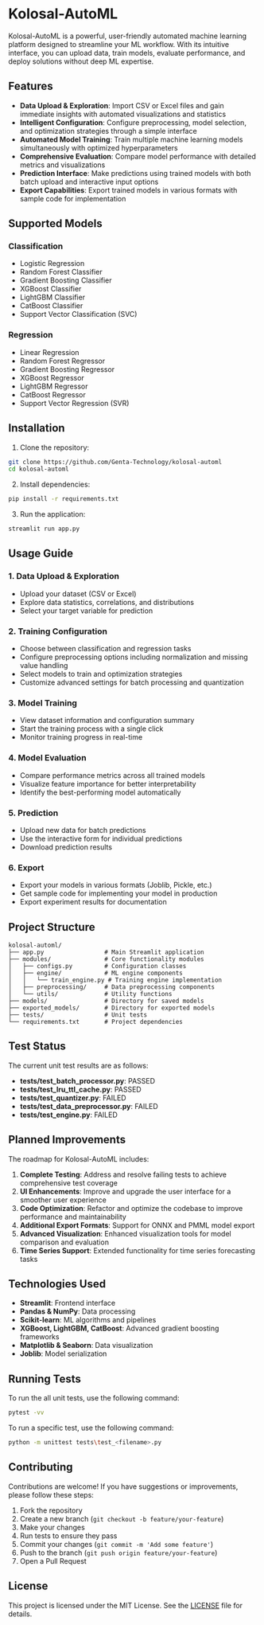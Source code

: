 # Kolosal-AutoML

Kolosal-AutoML is a powerful, user-friendly automated machine learning platform designed to streamline your ML workflow. With its intuitive interface, you can upload data, train models, evaluate performance, and deploy solutions without deep ML expertise.

## Features

- **Data Upload & Exploration**: Import CSV or Excel files and gain immediate insights with automated visualizations and statistics
- **Intelligent Configuration**: Configure preprocessing, model selection, and optimization strategies through a simple interface
- **Automated Model Training**: Train multiple machine learning models simultaneously with optimized hyperparameters
- **Comprehensive Evaluation**: Compare model performance with detailed metrics and visualizations
- **Prediction Interface**: Make predictions using trained models with both batch upload and interactive input options
- **Export Capabilities**: Export trained models in various formats with sample code for implementation

## Supported Models

### Classification
- Logistic Regression
- Random Forest Classifier
- Gradient Boosting Classifier
- XGBoost Classifier
- LightGBM Classifier
- CatBoost Classifier
- Support Vector Classification (SVC)

### Regression
- Linear Regression
- Random Forest Regressor
- Gradient Boosting Regressor
- XGBoost Regressor
- LightGBM Regressor
- CatBoost Regressor
- Support Vector Regression (SVR)

## Installation

1. Clone the repository:
```bash
git clone https://github.com/Genta-Technology/kolosal-automl
cd kolosal-automl
```

2. Install dependencies:
```bash
pip install -r requirements.txt
```

3. Run the application:
```bash
streamlit run app.py
```

## Usage Guide

### 1. Data Upload & Exploration
- Upload your dataset (CSV or Excel)
- Explore data statistics, correlations, and distributions
- Select your target variable for prediction

### 2. Training Configuration
- Choose between classification and regression tasks
- Configure preprocessing options including normalization and missing value handling
- Select models to train and optimization strategies
- Customize advanced settings for batch processing and quantization

### 3. Model Training
- View dataset information and configuration summary
- Start the training process with a single click
- Monitor training progress in real-time

### 4. Model Evaluation
- Compare performance metrics across all trained models
- Visualize feature importance for better interpretability
- Identify the best-performing model automatically

### 5. Prediction
- Upload new data for batch predictions
- Use the interactive form for individual predictions
- Download prediction results

### 6. Export
- Export your models in various formats (Joblib, Pickle, etc.)
- Get sample code for implementing your model in production
- Export experiment results for documentation

## Project Structure

```
kolosal-automl/
├── app.py                 # Main Streamlit application
├── modules/               # Core functionality modules
│   ├── configs.py         # Configuration classes
│   ├── engine/            # ML engine components
│   │   └── train_engine.py # Training engine implementation
│   ├── preprocessing/     # Data preprocessing components
│   └── utils/             # Utility functions
├── models/                # Directory for saved models
├── exported_models/       # Directory for exported models
├── tests/                 # Unit tests
└── requirements.txt       # Project dependencies
```

## Test Status

The current unit test results are as follows:

- **tests/test_batch_processor.py**: PASSED
- **tests/test_lru_ttl_cache.py**: PASSED
- **tests/test_quantizer.py**: FAILED
- **tests/test_data_preprocessor.py**: FAILED
- **tests/test_engine.py**: FAILED

## Planned Improvements

The roadmap for Kolosal-AutoML includes:

1. **Complete Testing**: Address and resolve failing tests to achieve comprehensive test coverage
2. **UI Enhancements**: Improve and upgrade the user interface for a smoother user experience
3. **Code Optimization**: Refactor and optimize the codebase to improve performance and maintainability
4. **Additional Export Formats**: Support for ONNX and PMML model export
5. **Advanced Visualization**: Enhanced visualization tools for model comparison and evaluation
6. **Time Series Support**: Extended functionality for time series forecasting tasks

## Technologies Used

- **Streamlit**: Frontend interface
- **Pandas & NumPy**: Data processing
- **Scikit-learn**: ML algorithms and pipelines
- **XGBoost, LightGBM, CatBoost**: Advanced gradient boosting frameworks
- **Matplotlib & Seaborn**: Data visualization
- **Joblib**: Model serialization

## Running Tests

To run the all unit tests, use the following command:

```bash
pytest -vv
```

To run a specific test, use the following command:

```bash
python -m unittest tests\test_<filename>.py
```

## Contributing

Contributions are welcome! If you have suggestions or improvements, please follow these steps:

1. Fork the repository
2. Create a new branch (`git checkout -b feature/your-feature`)
3. Make your changes
4. Run tests to ensure they pass
5. Commit your changes (`git commit -m 'Add some feature'`)
6. Push to the branch (`git push origin feature/your-feature`)
7. Open a Pull Request

## License

This project is licensed under the MIT License. See the [LICENSE](LICENSE) file for details.